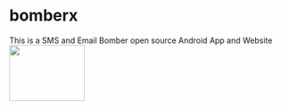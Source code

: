 # bomberx
This is a SMS and Email Bomber open source Android App and Website
<br><img src="https://bomberx.in/img/icon.png" width="135" height="100">
